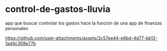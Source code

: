 # control-de-gastos-lluvia
app que buscar controlar los gastos
hace la funcion de una app de finanzas personales



https://github.com/user-attachments/assets/2c57ee44-e6bd-4d77-bb12-1ad4c308e77b

